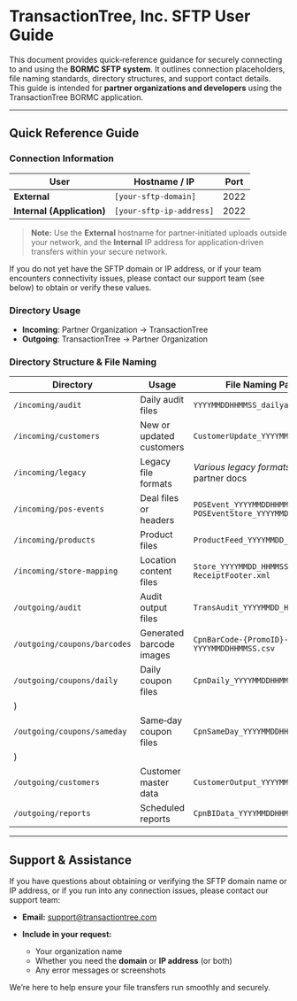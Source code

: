 # TransactionTree, Inc. SFTP User Guide

This document provides quick‐reference guidance for securely connecting to and using the **BORMC SFTP system**. It outlines connection placeholders, file naming standards, directory structures, and support contact details. This guide is intended for **partner organizations and developers** using the TransactionTree BORMC application.

---

## Quick Reference Guide

### Connection Information

| User                       | Hostname / IP            | Port |
| -------------------------- | ------------------------ | ---- |
| **External**               | `[your-sftp-domain]`     | 2022 |
| **Internal (Application)** | `[your-sftp-ip-address]` | 2022 |

> **Note:** Use the **External** hostname for partner‑initiated uploads outside your network, and the **Internal** IP address for application‑driven transfers within your secure network.

If you do not yet have the SFTP domain or IP address, or if your team encounters connectivity issues, please contact our support team (see below) to obtain or verify these values.

### Directory Usage

* **Incoming**: Partner Organization → TransactionTree
* **Outgoing**: TransactionTree → Partner Organization

### Directory Structure & File Naming

| Directory                    | Usage                    | File Naming Pattern                                                | Delimiter  |   |
| ---------------------------- | ------------------------ | ------------------------------------------------------------------ | ---------- | - |
| `/incoming/audit`            | Daily audit files        | `YYYYMMDDHHMMSS_dailyaudit.csv`                                    | Comma (,)  |   |
| `/incoming/customers`        | New or updated customers | `CustomerUpdate_YYYYMMDDHHMMSS.csv`                                | Pipeline ( | ) |
| `/incoming/legacy`           | Legacy file formats      | *Various legacy formats*; see partner docs                         | N/A        |   |
| `/incoming/pos-events`       | Deal files or headers    | `POSEvent_YYYYMMDDHHMM.csv`  <br> `POSEventStore_YYYYMMDDHHMM.csv` | Comma (,)  |   |
| `/incoming/products`         | Product files            | `ProductFeed_YYYYMMDD_HHMMSS.zip`                                  | Comma (,)  |   |
| `/incoming/store-mapping`    | Location content files   | `Store_YYYYMMDD_HHMMSS.csv`  <br> `ReceiptFooter.xml`              | Comma (,)  |   |
| `/outgoing/audit`            | Audit output files       | `TransAudit_YYYYMMDD_HHMMSS.csv`                                   | Comma (,)  |   |
| `/outgoing/coupons/barcodes` | Generated barcode images | `CpnBarCode-{PromoID}-YYYYMMDDHHMMSS.csv`                          | Pipeline ( | ) |
| `/outgoing/coupons/daily`    | Daily coupon files       | `CpnDaily_YYYYMMDDHHMMSS.sql`                                      | Newline (  |   |
| )                            |                          |                                                                    |            |   |
| `/outgoing/coupons/sameday`  | Same‑day coupon files    | `CpnSameDay_YYYYMMDDHHMMSS.sql`                                    | Newline (  |   |
| )                            |                          |                                                                    |            |   |
| `/outgoing/customers`        | Customer master data     | `CustomerOutput_YYYYMMDDHHMMSS.csv`                                | Pipeline ( | ) |
| `/outgoing/reports`          | Scheduled reports        | `CpnBIData_YYYYMMDDHHMMSS.csv`                                     | Pipeline ( | ) |

---

## Support & Assistance

If you have questions about obtaining or verifying the SFTP domain name or IP address, or if you run into any connection issues, please contact our support team:

* **Email:** [support@transactiontree.com](mailto:support@transactiontree.com)
* **Include in your request:**

  * Your organization name
  * Whether you need the **domain** or **IP address** (or both)
  * Any error messages or screenshots

We’re here to help ensure your file transfers run smoothly and securely.
